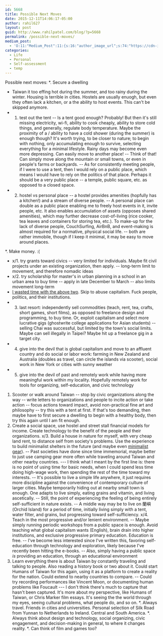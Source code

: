 ```yaml
---
id: 5668
title: Possible Next Moves
date: 2015-12-11T14:06:17-05:00
author: rahil627
layout: post
guid: http://www.rahilpatel.com/blog/?p=5668
permalink: /possible-next-moves/
medium_post:
  - 'O:11:"Medium_Post":11:{s:16:"author_image_url";s:74:"https://cdn-images-1.medium.com/fit/c/200/200/1*dmbNkD5D-u45r44go_cf0g.png";s:10:"author_url";s:28:"https://medium.com/@rahil627";s:11:"byline_name";N;s:12:"byline_email";N;s:10:"cross_link";s:2:"no";s:2:"id";s:12:"e65f6dcd097f";s:21:"follower_notification";s:3:"yes";s:7:"license";s:19:"all-rights-reserved";s:14:"publication_id";s:12:"7a04709b0155";s:6:"status";s:6:"public";s:3:"url";s:61:"https://medium.com/@rahil627/possible-next-moves-e65f6dcd097f";}'
categories:
  - Life
  - Personal
  - Self-assessment
  - temp
---
```

Possible next moves:
*. Secure a dwelling
- Taiwan it too effing hot during the summer, and too rainy during the winter. Housing is terrible in cities. Hostels are usually enuogh, but even they often lack a kitchen, or a the ability to host events. This can't be skipped anymore.
- 1. test out the tent
-- Is a tent good enough? Probably! But then it's still missing electricity, wi-fi, ability to cook cheaply, ability to store cold things, and generally, regulate body temperature. Maybe the proximity of a / ability to have a cold shower (during the summer) is enough though? It's worth trying, to be closer to nature; to begin with nothing, only accumulating enough to survive, selecting everything for a minimal lifestyle. Rainy days may become even more depressing. Can easily move to another place! -- Think of that! Can simply move along the mountain or small towns, or even in people's farms or backyards.
-- As for consistently meeting people, if I were to use a tent, then I would rely on a public place, which means I would have to rely on the politics of that place. Perhaps it should be a very public place -- a temple, public square, etc. as opposed to a closed space.
- 2. hostel vs personal place
-- a hostel provides amenities (hopfully has a kitchen!) and a stream of diverse people.
-- A personal place can double as a public place enabling me to freely host events in it, invite people, etc. It also enables accumulation of assets (opposes shared amenities), which may further decrease cost-of-living (rice cooker, tea leaves and containers for storing tea, etc.). To make-up for the lack of diverse people, CouchSurfing, AirBnB, and event-making is almost required for a normative, physical social life.
-- both are rather immobile, though if I keep it minimal, it may be easy to move around places.

*. Make money. :(
- x/1. try grants toward civics
-- very limited for individuals. Maybe fit civil projects under an existing organization, then apply.
-- long-term limit to movement, and therefore nomadic ideas
- x/2. try scholarship for master's in urban planning in a school in an urban area to buy time
-- apply in late December to March
-- also limits movement long-term
- <a href="http://www.rahilpatel.com/blog/the-ideal-work">I wasted time with the above two</a>. Skip to abuse capitalism. Fuck people, politics, and their institutions.
- 3. last resort: independently sell commodities (teach, rent, tea, crafts, short games, short films), as opposed to freelance design and programming, to buy time. Or, exploit capitalism and select more lucrative gigs (ghostwrite college applications for Asian students)
-- selling Chai was successful, but limited by the town's social limits. Maybe can sell illegally in Taipei? Maybe hit up a freelance gig in a target city.
- 4. give into the devil that is global capitalism and move to an affluent country and do social or labor work: farming in New Zealand and Australia (doubles as travel, can circle the islands via scooter), social work in New York or cities with sunny weather
- 5. give into the devil of past and remotely work while having more meaningful work within my locality. Hopefully remotely work for tools for organizing, self-education, and civic technology

1. Scooter or walk around Taiwan
-- stop by civic organizations along the way
-- write letters to organizations and people to incite action or take action
-- focus actions toward impact, avoid non-practical fine art and philosophy
-- try this with a tent at first. If that's too demanding, then maybe have to first secure a dwelling to begin with a healthy body, then try this again until I am fit enough.
2. Create a social space, use hostel and street stall financial models for income. Create technology to the benefit of the people and their organizations.
x/3. Build a house in nature for myself, with very cheap land rent, to distance self from society's problems. Use the experience to build minimalist shelters in the future (and maybe even <a title="Everything I Own" href="http://www.rahilpatel.com/blog/everything-i-own">minimalist gear</a>).
-- Past societies have done since time immemorial, maybe better to just use camping gear more often while traveling around Taiwan and other nearby countries.
--- I think what I meant by the first line is: there is no point of using time for basic needs, when I could spend less time doing high-wage work, then spending the rest of the time toward my interests.
-- It's possible to live a simple life anywhere, it just requires more discipline against the convenience of contemporary culture of larger cities. Maybe temporarily hiding out at nearby small town is enough. One adapts to live simply, eating grains and vitamin, and living ascetically.
-- Still, the point of experiencing the feeling of being entirely self-sufficient in nature exists.
-- A middle way may be to live on 蘭嶼 (Orchid Island) for a period of time, initially living simply with a tent, water filter, and grains, but progressing toward self-sufficiency.
x/4. Teach in the most progressive and/or lenient environment.
-- Maybe simply running periodic workshops from a public space is enough. Avoid teaching what global capitalism wants (English), brain drain into higher institutions, and exclusive progressive primary education. Education is free.
-- I've become less interested since I've written this, favoring self-education through technology and exploration, likely because I've recently been hitting the e-books.
-- Also, simply having a public space <em>is</em> providing an education, through an educational environment
5. Learn everything there is about Taiwan by constantly traveling and talking to people. Also reading a history book or two about it. Could start Humans of Taiwan for this again, using it as a platform to create a reality for the nation. Could extend to nearby countries to compare.
-- Could try recording performances like Vincent Moon, or documenting human problems like Foucault
--- I don't think there's much to capture that hasn't been captured. It's more about my perspective, like Humans of Taiwan, or Chris Marker film essays. It's seeing the the world through my eyes, seeing cultural problems, what people do, and so on.
*. Always travel. Friends in cities and universities. Personal selection of Silk Road from Yunnan to Netherlands to Ireland. Central and South America.
*. Always think about design and technology, social organizing, civic engagement, and decision-making in general, to where it changes reality.
*. Can think of film and games too?